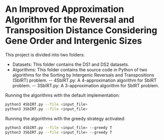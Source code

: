 # An Improved Approximation Algorithm for the Reversal and Transposition Distance Considering Gene Order and Intergenic Sizes

This project is divided into two folders:
- Datasets: This folder contains the DS1 and DS2 datasets.
- Algorithms: This folder contains the source code in Python of two algorithms for the Sorting by Intergenic Reversals and Transpositions (SbIRT) problem.
-- 4SbIRT.py: A 4-approximation algorithm for SbIRT problem.
-- 3SbIRT.py: A 3-approximation algorithm for SbIRT problem.

Running the algorithms with the default implementation:
```sh
python3 4SbIRT.py --file <input_file>
python3 3SbIRT.py --file <input_file>
```

Running the algorithms with the greedy strategy activated:
```sh
python3 4SbIRT.py --file <input_file> --greedy T
python3 3SbIRT.py --file <input_file> --greedy T
```